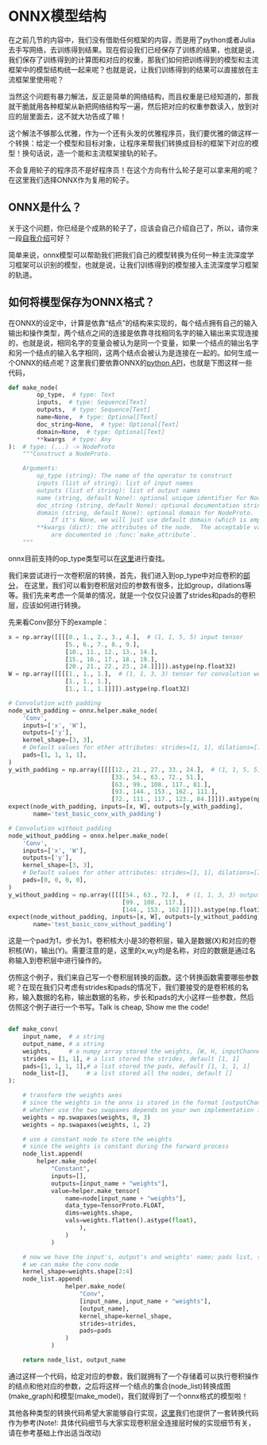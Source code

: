 <!--Copyright © Microsoft Corporation. All rights reserved.
  适用于[License](https://github.com/Microsoft/ai-edu/blob/master/LICENSE.md)版权许可-->




# ONNX模型结构

在之前几节的内容中，我们没有借助任何框架的内容，而是用了python或者Julia去手写网络，去训练得到结果。现在假设我们已经保存了训练的结果，也就是说，我们保存了训练得到的计算图和对应的权重，那我们如何把训练得到的模型和主流框架中的模型结构统一起来呢？也就是说，让我们训练得到的结果可以直接放在主流框架里使用呢？

当然这个问题有暴力解法，反正是简单的网络结构，而且权重是已经知道的，那我就干脆就用各种框架从新把网络结构写一遍，然后把对应的权重参数读入，放到对应的层里面去，这不就大功告成了嘛！

这个解法不够那么优雅，作为一个还有头发的优雅程序员，我们要优雅的做这样一个转换：给定一个模型和目标对象，让程序来帮我们转换成目标的框架下对应的模型！换句话说，造一个能和主流框架接轨的轮子。

不会复用轮子的程序员不是好程序员！在这个方向有什么轮子是可以拿来用的呢？在这里我们选择ONNX作为复用的轮子。

## ONNX是什么？

关于这个问题，你已经是个成熟的轮子了，应该会自己介绍自己了，所以，请你来一段[自我介绍](https://github.com/onnx/onnx)可好？

简单来说，onnx模型可以帮助我们把我们自己的模型转换为任何一种主流深度学习框架可以识别的模型，也就是说，让我们训练得到的模型接入主流深度学习框架的轨道。

## 如何将模型保存为ONNX格式？

在ONNX的设定中，计算是依靠“结点”的结构来实现的，每个结点拥有自己的输入输出和操作类型，两个结点之间的连接是依靠寻找相同名字的输入输出来实现连接的，也就是说，相同名字的变量会被认为是同一个变量，如果一个结点的输出名字和另一个结点的输入名字相同，这两个结点会被认为是连接在一起的。如何生成一个ONNX的结点呢？这里我们要依靠ONNX的[python API](https://github.com/onnx/onnx/blob/9afc06c5f3b92344bdbedd488ab399d7763d17ce/onnx/helper.py#L20)，也就是下图这样一些代码，

```python
def make_node(
        op_type,  # type: Text
        inputs,  # type: Sequence[Text]
        outputs,  # type: Sequence[Text]
        name=None,  # type: Optional[Text]
        doc_string=None,  # type: Optional[Text]
        domain=None,  # type: Optional[Text]
        **kwargs  # type: Any
):  # type: (...) -> NodeProto
    """Construct a NodeProto.

    Arguments:
        op_type (string): The name of the operator to construct
        inputs (list of string): list of input names
        outputs (list of string): list of output names
        name (string, default None): optional unique identifier for NodeProto
        doc_string (string, default None): optional documentation string for NodeProto
        domain (string, default None): optional domain for NodeProto.
            If it's None, we will just use default domain (which is empty)
        **kwargs (dict): the attributes of the node.  The acceptable values
            are documented in :func:`make_attribute`.
    """
```

onnx目前支持的op_type类型可以在[这里](https://github.com/onnx/onnx/blob/master/docs/Operators.md)进行查找。

我们来尝试进行一次卷积层的转换，首先，我们进入到op_type中对应卷积的[部分](https://github.com/onnx/onnx/blob/master/docs/Operators.md#Conv)，
在这里，我们可以看到卷积层对应的参数有很多，比如group，dilations等等。我们先来考虑一个简单的情况，就是一个仅仅只设置了strides和pads的卷积层，应该如何进行转换。

先来看Conv部分下的example：

```python
x = np.array([[[[0., 1., 2., 3., 4.],  # (1, 1, 5, 5) input tensor
                [5., 6., 7., 8., 9.],
                [10., 11., 12., 13., 14.],
                [15., 16., 17., 18., 19.],
                [20., 21., 22., 23., 24.]]]]).astype(np.float32)
W = np.array([[[[1., 1., 1.],  # (1, 1, 3, 3) tensor for convolution weights
                [1., 1., 1.],
                [1., 1., 1.]]]]).astype(np.float32)

# Convolution with padding
node_with_padding = onnx.helper.make_node(
    'Conv',
    inputs=['x', 'W'],
    outputs=['y'],
    kernel_shape=[3, 3],
    # Default values for other attributes: strides=[1, 1], dilations=[1, 1], groups=1
    pads=[1, 1, 1, 1],
)
y_with_padding = np.array([[[[12., 21., 27., 33., 24.],  # (1, 1, 5, 5) output tensor
                             [33., 54., 63., 72., 51.],
                             [63., 99., 108., 117., 81.],
                             [93., 144., 153., 162., 111.],
                             [72., 111., 117., 123., 84.]]]]).astype(np.float32)
expect(node_with_padding, inputs=[x, W], outputs=[y_with_padding],
       name='test_basic_conv_with_padding')

# Convolution without padding
node_without_padding = onnx.helper.make_node(
    'Conv',
    inputs=['x', 'W'],
    outputs=['y'],
    kernel_shape=[3, 3],
    # Default values for other attributes: strides=[1, 1], dilations=[1, 1], groups=1
    pads=[0, 0, 0, 0],
)
y_without_padding = np.array([[[[54., 63., 72.],  # (1, 1, 3, 3) output tensor
                                [99., 108., 117.],
                                [144., 153., 162.]]]]).astype(np.float32)
expect(node_without_padding, inputs=[x, W], outputs=[y_without_padding],
       name='test_basic_conv_without_padding')
```

这是一个pad为1，步长为1，卷积核大小是3的卷积层，输入是数据(X)和对应的卷积核(W)，输出(Y)。需要注意的是，这里的x,w,y均是名称，对应的数据是通过名称输入到卷积层中进行操作的。

仿照这个例子，我们来自己写一个卷积层转换的函数。这个转换函数需要哪些参数呢？在现在我们只考虑有strides和pads的情况下，我们要接受的是卷积核的名称，输入数据的名称，输出数据的名称，步长和pads的大小这样一些参数，然后仿照这个例子进行一个书写。Talk is cheap, Show me the code!

```python

def make_conv(
    input_name,  # a string
    output_name, # a string
    weights,     # a numpy array stored the weights, [W, H, inputChannels, outputChannels]
    strides = [1, 1], # a list stored the strides, default [1, 1]
    pads=[1, 1, 1, 1],# a list stored the pads, default [1, 1, 1, 1]
    node_list=[],     # a list stored all the nodes, default [] 
):

    # transform the weights axes
    # since the weights in the onnx is stored in the format [outputChannels, inputChannels, H, W]
    # whether use the two swapaxes depends on your own implementation in the conv forward process
    weights = np.swapaxes(weights, 0, 3)
    weights = np.swapaxes(weights, 1, 2)

    # use a constant node to store the weights
    # since the weights is constant during the forward process
    node_list.append(
        helper.make_node(
            "Constant",
            inputs=[],
            outputs=[input_name + "weights"],
            value=helper.make_tensor(
                name=node[input_name + "weights"],
                data_type=TensorProto.FLOAT,
                dims=weights.shape,
                vals=weights.flatten().astype(float),
                    ),
                )
            )

    # now we have the input's, output's and weights' name; pads list, strides list
    # we can make the conv node
    kernel_shape=weights.shape[2:4]
    node_list.append(
                helper.make_node(
                    "Conv",
                    [input_name, input_name + "weights"],
                    [output_name],
                    kernel_shape=kernel_shape,
                    strides=strides,
                    pads=pads
                )
            )

    return node_list, output_name
```

通过这样一个代码，给定对应的参数，我们就拥有了一个存储着可以执行卷积操作的结点和他对应的参数，之后将这样一个结点的集合(node_list)转换成图(make_graph)和模型(make_model)，我们就得到了一个onnx格式的模型啦！

其他各种类型的转换代码希望大家能够自行实现，[这里](https://github.com/Microsoft/ai-edu/tree/master/B-%E6%95%99%E5%AD%A6%E6%A1%88%E4%BE%8B%E4%B8%8E%E5%AE%9E%E8%B7%B5/B6-%E7%A5%9E%E7%BB%8F%E7%BD%91%E7%BB%9C%E5%9F%BA%E6%9C%AC%E5%8E%9F%E7%90%86%E7%AE%80%E6%98%8E%E6%95%99%E7%A8%8B/%E5%BE%AE%E8%BD%AF-%E6%96%B9%E6%A1%881/11.1/model_train/0-1mnist/transfer.py)我们也提供了一套转换代码作为参考(Note!: 具体代码细节与大家实现卷积层全连接层时候的实现细节有关，请在参考基础上作出适当改动)
